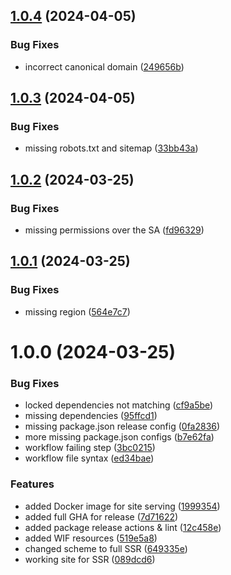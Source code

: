 ## [1.0.4](https://github.com/GonzaloHirsch/nuxt-blog-starter-ssr/compare/v1.0.3...v1.0.4) (2024-04-05)


### Bug Fixes

* incorrect canonical domain ([249656b](https://github.com/GonzaloHirsch/nuxt-blog-starter-ssr/commit/249656be80dc8d0eb6fa719b1b9fe166b0354263))

## [1.0.3](https://github.com/GonzaloHirsch/nuxt-blog-starter-ssr/compare/v1.0.2...v1.0.3) (2024-04-05)


### Bug Fixes

* missing robots.txt and sitemap ([33bb43a](https://github.com/GonzaloHirsch/nuxt-blog-starter-ssr/commit/33bb43a95516ad27b3d38484737b339a8aa27b15))

## [1.0.2](https://github.com/GonzaloHirsch/nuxt-blog-starter-ssr/compare/v1.0.1...v1.0.2) (2024-03-25)


### Bug Fixes

* missing permissions over the SA ([fd96329](https://github.com/GonzaloHirsch/nuxt-blog-starter-ssr/commit/fd9632946c70fc07bb1edf2a7894ba1f6a38f95f))

## [1.0.1](https://github.com/GonzaloHirsch/nuxt-blog-starter-ssr/compare/v1.0.0...v1.0.1) (2024-03-25)


### Bug Fixes

* missing region ([564e7c7](https://github.com/GonzaloHirsch/nuxt-blog-starter-ssr/commit/564e7c753bc561e2159311b1dc38128198837dbe))

# 1.0.0 (2024-03-25)


### Bug Fixes

* locked dependencies not matching ([cf9a5be](https://github.com/GonzaloHirsch/nuxt-blog-starter-ssr/commit/cf9a5be73d92b8d559c568691ef024c8729cd093))
* missing dependencies ([95ffcd1](https://github.com/GonzaloHirsch/nuxt-blog-starter-ssr/commit/95ffcd109c4b99eb703069613aaa1e7a095cdda8))
* missing package.json release config ([0fa2836](https://github.com/GonzaloHirsch/nuxt-blog-starter-ssr/commit/0fa28360ca1eb574b90a6d0554a1d77a73612451))
* more missing package.json configs ([b7e62fa](https://github.com/GonzaloHirsch/nuxt-blog-starter-ssr/commit/b7e62fad4dc3f2019ab1d79f5e516f8dfc450bdb))
* workflow failing step ([3bc0215](https://github.com/GonzaloHirsch/nuxt-blog-starter-ssr/commit/3bc02152ad1e541386b62ccecf60afb739801998))
* workflow file syntax ([ed34bae](https://github.com/GonzaloHirsch/nuxt-blog-starter-ssr/commit/ed34baefb44136d1e00aa42d09374209d36f4266))


### Features

* added Docker image for site serving ([1999354](https://github.com/GonzaloHirsch/nuxt-blog-starter-ssr/commit/19993547357e550dda66e1df994315cdb3c5aa6d))
* added full GHA for release ([7d71622](https://github.com/GonzaloHirsch/nuxt-blog-starter-ssr/commit/7d71622d857f47d22cd6c4749142acf4756ed02f))
* added package release actions & lint ([12c458e](https://github.com/GonzaloHirsch/nuxt-blog-starter-ssr/commit/12c458e3e07d6c393d44645e519f604ed04676c7))
* added WIF resources ([519e5a8](https://github.com/GonzaloHirsch/nuxt-blog-starter-ssr/commit/519e5a8f1510e04577ed7b00ddc91612606d6afd))
* changed scheme to full SSR ([649335e](https://github.com/GonzaloHirsch/nuxt-blog-starter-ssr/commit/649335e5fc649cec38c051c72930b69b224497a3))
* working site for SSR ([089dcd6](https://github.com/GonzaloHirsch/nuxt-blog-starter-ssr/commit/089dcd69542fb22455e05df5e8e9984e0708d5b7))
